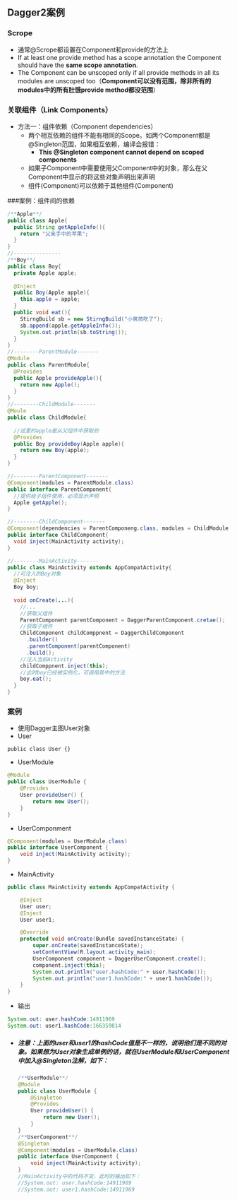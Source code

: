 ## Dagger2案例

### Scrope

- 通常@Scrope都设置在Component和provide的方法上
- If at least one provide method has a scope annotation the Component should have the **same scope annotation**.
- The Component can be unscoped only if all provide methods in all its modules are unscoped too（**Component可以没有范围，除非所有的modules中的所有肚饿provide method都没范围**）

### 关联组件（Link Components）

- 方法一：组件依赖（Component dependencies）
  - 两个相互依赖的组件不能有相同的Scope。如两个Component都是@Singleton范围，如果相互依赖，编译会报错：
    - **This @Singleton component cannot depend on scoped components**
  - 如果子Component中需要使用父Component中的对象，那么在父Component中显示的将这些对象声明出来声明
  - 组件(Component)可以依赖于其他组件(Component)

###案例：组件间的依赖

```java
/**Apple**/
public class Apple{
  public String getAppleInfo(){
    return "父亲手中的苹果";
  }
}
//---------------
/**Boy**/
public class Boy{
  private Apple apple;
  
  @Inject
  public Boy(Apple apple){
    this.apple = apple;
  }
  public void eat(){
    StirngBuild sb = new StirngBuild("小男孩吃了");
    sb.append(apple.getAppleInfo());
    System.out.println(sb.toString());
  }
}
//--------ParentModule-------
@Module
public class ParentModule{
  @Provides
  public Apple provideApple(){
    return new Apple();
  }
}
//--------ChildModule-------
@Moule
public class ChildModule{
  
  //这里的apple是从父组件中获取的
  @Provides
  public Boy provideBoy(Apple apple){
    return new Boy(apple);
  }
}

//--------ParentComponent-------
@Component(modules = ParentModule.class)
public interface ParentComponent{
  //提供给子组件使用，必须显示声明
  Apple getApple();
}

//--------ChildComponent-------
@Component(dependencies = ParentComponeng.class, modules = ChildModule.class)
public interface ChildComponent{
  void inject(MainActivity activity);
}

//--------MainActivity-------
public class MainActivity extends AppCompatActivity{
  //可注入的Boy对象
  @Inject
  Boy boy;
  
  void onCreate(...){
    //...
    //获取父组件
    ParentComponent parentComponent = DaggerParentComponent.cretae();
    //获取子组件
    ChildComponent childComppnent = DaggerChildComponent
      .builder()
      .parentComponent(parentComponent)
      .build();
    //注入当前Activity
    childComppnent.inject(this);
    //此时boy已经被实例化，可调用其中的方法
    boy.eat();
  }
}
```



### 案例

- 使用Dagger主图User对象
- User
```
public class User {}
```

- UserModule

```java
@Module
public class UserModule {
    @Provides
    User provideUser() {
        return new User();
    }
}
```

- UserComponment

```java
@Component(modules = UserModule.class)
public interface UserComponent {
    void inject(MainActivity activity);
}
```

- MainActivity

```java
public class MainActivity extends AppCompatActivity {

    @Inject
    User user;
    @Inject
    User user1;

    @Override
    protected void onCreate(Bundle savedInstanceState) {
        super.onCreate(savedInstanceState);
        setContentView(R.layout.activity_main);
        UserComponent component = DaggerUserComponent.create();
        component.inject(this);
        System.out.println("user.hashCode:" + user.hashCode());
        System.out.println("user1.hashCode:" + user1.hashCode());
    }
}
```

- 输出

```java
System.out: user.hashCode:14911969
System.out: user1.hashCode:166359814
```

- ##### 注意：上面的user和user1的hashCode值是不一样的，说明他们是不同的对象。如果想为User对象生成单例的话，就在UserModule和UserComponent中加入@Singleton注解，如下：

  ```java
  /**UserModule**/
  @Module
  public class UserModule {
      @Singleton
      @Provides
      User provideUser() {
          return new User();
      }
  }
  /**UserComponent**/
  @Singleton
  @Component(modules = UserModule.class)
  public interface UserComponent {
      void inject(MainActivity activity);
  }
  //MainActivity中的代码不变，此时的输出如下：
  //System.out: user.hashCode:14911969
  //System.out: user1.hashCode:14911969

  ```

  ​